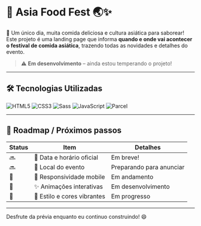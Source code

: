 # 🍜 Asia Food Fest 🌏✨

🎉 Um único dia, muita comida deliciosa e cultura asiática para saborear!  
Este projeto é uma landing page que informa **quando e onde vai acontecer o festival de comida asiática**, trazendo todas as novidades e detalhes do evento.  

> ⚠️ **Em desenvolvimento** – ainda estou temperando o projeto!  

---

## 🛠️ Tecnologias Utilizadas
![HTML5](https://img.shields.io/badge/HTML5-E34F26?style=flat&logo=html5&logoColor=white)
![CSS3](https://img.shields.io/badge/CSS3-1572B6?style=flat&logo=css3&logoColor=white)
![Sass](https://img.shields.io/badge/Sass-CC6699?style=flat&logo=sass&logoColor=white)
![JavaScript](https://img.shields.io/badge/JavaScript-F7DF1E?style=flat&logo=javascript&logoColor=black)
![Parcel](https://img.shields.io/badge/Parcel-DF1B00?style=flat&logo=parcel&logoColor=white)

---

## 🚀 Roadmap / Próximos passos

| Status | Item | Detalhes |
|--------|------|----------|
| 🔜 | 📅 Data e horário oficial | Em breve! |
| 🔜 | 📍 Local do evento | Preparando para anunciar |
| 🔧 | 📱 Responsividade mobile | Em andamento |
| 🎨 | ✨ Animações interativas | Em desenvolvimento |
| 🌈 | 🎉 Estilo e cores vibrantes | Em progresso |

---

Desfrute da prévia enquanto eu continuo construindo! 😄
